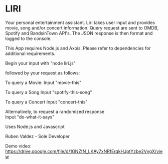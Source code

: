 # LIRI

Your personal entertainment assistant. 
Liri takes user input and provides movie, song and/or concert information. 
Query request are sent to OMDB, Spotify and BandsinTown API's. The JSON response is then format and logged to the console. 

This App requires Node.js and Axois. Please refer to dependencies for additional requirements.

Begin your input with "node liri.js"

followed by your request as follows:

To query a Movie:
    Input "movie-this" <movie-name>

To query a Song
    Input "spotify-this-song" <song-name>

To query a Concert
    Input "concert-this" <music-artist-name>

Alternatively, to request a randomized response   
    Input "do-what-it-says"


Uses Node.js and Javascript 

Ruben Valdez - Sole Developer 

Demo video: https://drive.google.com/file/d/1GNZtN_LKAy7xNRfErqkHJptYzbe2VvgX/view





